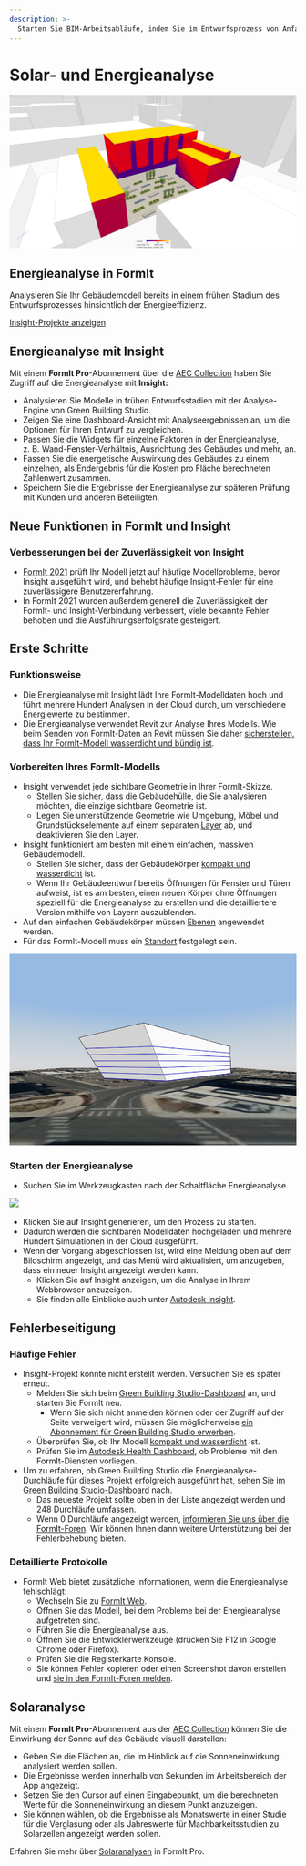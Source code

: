 ```yaml
---
description: >- 
  Starten Sie BIM-Arbeitsabläufe, indem Sie im Entwurfsprozess von Anfang an die Effizienz von Elementen beurteilen.
---
```


# Solar- und Energieanalyse

![](<../.gitbook/assets/20220317 Solar Analysis.png>)

## Energieanalyse in FormIt

Analysieren Sie Ihr Gebäudemodell bereits in einem frühen Stadium des Entwurfsprozesses hinsichtlich der Energieeffizienz.

[Insight-Projekte anzeigen](https://gbs.autodesk.com/OneEnergy/Insight)

## Energieanalyse mit Insight

Mit einem **FormIt Pro**-Abonnement über die [AEC Collection](https://www.autodesk.com/collections/architecture-engineering-construction/overview) haben Sie Zugriff auf die Energieanalyse mit **Insight:**

* Analysieren Sie Modelle in frühen Entwurfsstadien mit der Analyse-Engine von Green Building Studio.
* Zeigen Sie eine Dashboard-Ansicht mit Analyseergebnissen an, um die Optionen für Ihren Entwurf zu vergleichen.
* Passen Sie die Widgets für einzelne Faktoren in der Energieanalyse, z. B. Wand-Fenster-Verhältnis, Ausrichtung des Gebäudes und mehr, an.
* Fassen Sie die energetische Auswirkung des Gebäudes zu einem einzelnen, als Endergebnis für die Kosten pro Fläche berechneten Zahlenwert zusammen.
* Speichern Sie die Ergebnisse der Energieanalyse zur späteren Prüfung mit Kunden und anderen Beteiligten.

## Neue Funktionen in FormIt und Insight <a href="#insight-what-s-new" id="insight-what-s-new"></a>

### **Verbesserungen bei der Zuverlässigkeit von Insight** <a href="#improvements-to-insight-reliability" id="improvements-to-insight-reliability"></a>

* [FormIt 2021](https://formit.autodesk.com/blog/post/introducing-formit-2021) prüft Ihr Modell jetzt auf häufige Modellprobleme, bevor Insight ausgeführt wird, und behebt häufige Insight-Fehler für eine zuverlässigere Benutzererfahrung.
* In FormIt 2021 wurden außerdem generell die Zuverlässigkeit der FormIt- und Insight-Verbindung verbessert, viele bekannte Fehler behoben und die Ausführungserfolgsrate gesteigert.

## Erste Schritte <a href="#insight-getting-started" id="insight-getting-started"></a>

### **Funktionsweise** <a href="#how-it-works" id="how-it-works"></a>

* Die Energieanalyse mit Insight lädt Ihre FormIt-Modelldaten hoch und führt mehrere Hundert Analysen in der Cloud durch, um verschiedene Energiewerte zu bestimmen.
* Die Energieanalyse verwendet Revit zur Analyse Ihres Modells. Wie beim Senden von FormIt-Daten an Revit müssen Sie daher [sicherstellen, dass Ihr FormIt-Modell wasserdicht und bündig ist](https://formit.autodesk.com/blog/post/repairing-solid-models).

### **Vorbereiten Ihres FormIt-Modells** <a href="#preparing-your-formit-model" id="preparing-your-formit-model"></a>

* Insight verwendet jede sichtbare Geometrie in Ihrer FormIt-Skizze.
  * Stellen Sie sicher, dass die Gebäudehülle, die Sie analysieren möchten, die einzige sichtbare Geometrie ist.
  * Legen Sie unterstützende Geometrie wie Umgebung, Möbel und Grundstückselemente auf einem separaten [Layer](../tool-library/layers.md) ab, und deaktivieren Sie den Layer.
* Insight funktioniert am besten mit einem einfachen, massiven Gebäudemodell.
  * Stellen Sie sicher, dass der Gebäudekörper [kompakt und wasserdicht](https://formit.autodesk.com/blog/post/repairing-solid-models) ist.
  * Wenn Ihr Gebäudeentwurf bereits Öffnungen für Fenster und Türen aufweist, ist es am besten, einen neuen Körper ohne Öffnungen speziell für die Energieanalyse zu erstellen und die detailliertere Version mithilfe von Layern auszublenden.
* Auf den einfachen Gebäudekörper müssen [Ebenen](../tool-library/levels-and-area.md) angewendet werden.
* Für das FormIt-Modell muss ein [Standort](../tool-library/setting-location.md) festgelegt sein.

![](../.gitbook/assets/insight.png)

### **Starten der Energieanalyse** <a href="#starting-energy-analysis" id="starting-energy-analysis"></a>

* Suchen Sie im Werkzeugkasten nach der Schaltfläche Energieanalyse.

![](../.gitbook/assets/generate\_insight.png)

* Klicken Sie auf Insight generieren, um den Prozess zu starten.
* Dadurch werden die sichtbaren Modelldaten hochgeladen und mehrere Hundert Simulationen in der Cloud ausgeführt.
* Wenn der Vorgang abgeschlossen ist, wird eine Meldung oben auf dem Bildschirm angezeigt, und das Menü wird aktualisiert, um anzugeben, dass ein neuer Insight angezeigt werden kann.
  * Klicken Sie auf Insight anzeigen, um die Analyse in Ihrem Webbrowser anzuzeigen.
  * Sie finden alle Einblicke auch unter [Autodesk Insight](https://gbs.autodesk.com/OneEnergy/Insight).

## Fehlerbeseitigung <a href="#insight-troubleshooting" id="insight-troubleshooting"></a>

### **Häufige Fehler** <a href="#common-errors" id="common-errors"></a>

* Insight-Projekt konnte nicht erstellt werden. Versuchen Sie es später erneut.
  * Melden Sie sich beim [Green Building Studio-Dashboard](https://gbs.autodesk.com/GBS/Project) an, und starten Sie FormIt neu.
    * Wenn Sie sich nicht anmelden können oder der Zugriff auf der Seite verweigert wird, müssen Sie möglicherweise [ein Abonnement für Green Building Studio erwerben](https://knowledge.autodesk.com/search-result/caas/CloudHelp/cloudhelp/DEU/BPA-Help/files/GUID-7FCFF904-F943-4020-BF7F-53AA7148673D-htm.html).
  * Überprüfen Sie, ob Ihr Modell [kompakt und wasserdicht](https://formit.autodesk.com/blog/post/repairing-solid-models) ist.
  * Prüfen Sie im [Autodesk Health Dashboard](https://health.autodesk.com/), ob Probleme mit den FormIt-Diensten vorliegen.
* Um zu erfahren, ob Green Building Studio die Energieanalyse-Durchläufe für dieses Projekt erfolgreich ausgeführt hat, sehen Sie im [Green Building Studio-Dashboard](https://gbs.autodesk.com/GBS/Project) nach.
  * Das neueste Projekt sollte oben in der Liste angezeigt werden und 248 Durchläufe umfassen.
  * Wenn 0 Durchläufe angezeigt werden, [informieren Sie uns über die FormIt-Foren](https://forums.autodesk.com/t5/formit-forum/bd-p/142). Wir können Ihnen dann weitere Unterstützung bei der Fehlerbehebung bieten.

### **Detaillierte Protokolle** <a href="#detailed-logs" id="detailed-logs"></a>

* FormIt Web bietet zusätzliche Informationen, wenn die Energieanalyse fehlschlägt:
  * Wechseln Sie zu [FormIt Web](https://formit.autodesk.com/app).
  * Öffnen Sie das Modell, bei dem Probleme bei der Energieanalyse aufgetreten sind.
  * Führen Sie die Energieanalyse aus.
  * Öffnen Sie die Entwicklerwerkzeuge (drücken Sie F12 in Google Chrome oder Firefox).
  * Prüfen Sie die Registerkarte Konsole.
  * Sie können Fehler kopieren oder einen Screenshot davon erstellen und [sie in den FormIt-Foren melden](https://forums.autodesk.com/t5/formit-forum/bd-p/142).

## Solaranalyse

Mit einem **FormIt Pro**-Abonnement aus der [AEC Collection](https://www.autodesk.com/collections/architecture-engineering-construction/overview) können Sie die Einwirkung der Sonne auf das Gebäude visuell darstellen:

* Geben Sie die Flächen an, die im Hinblick auf die Sonneneinwirkung analysiert werden sollen.
* Die Ergebnisse werden innerhalb von Sekunden im Arbeitsbereich der App angezeigt.
* Setzen Sie den Cursor auf einen Eingabepunkt, um die berechneten Werte für die Sonneneinwirkung an diesem Punkt anzuzeigen.
* Sie können wählen, ob die Ergebnisse als Monatswerte in einer Studie für die Verglasung oder als Jahreswerte für Machbarkeitsstudien zu Solarzellen angezeigt werden sollen.

Erfahren Sie mehr über [Solaranalysen](../tool-library/solar-analysis.md) in FormIt Pro.
